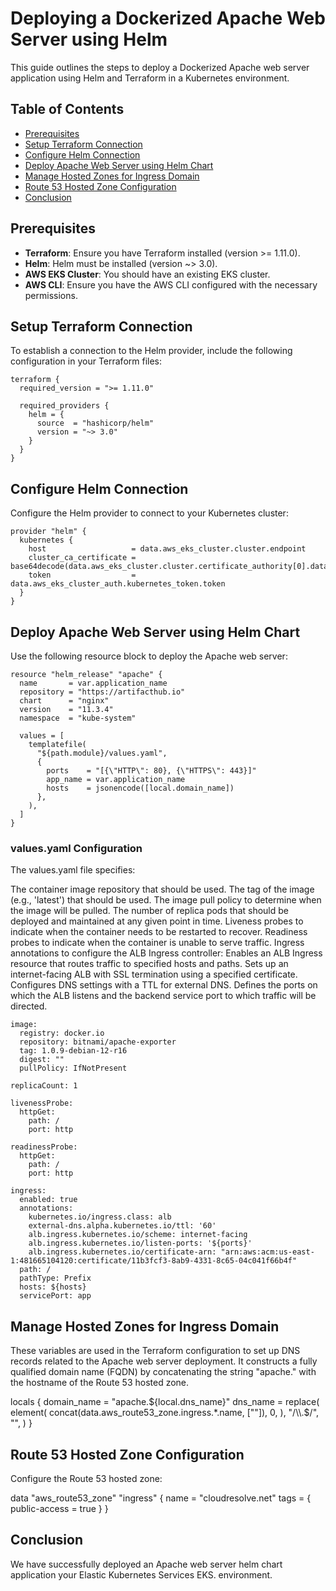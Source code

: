 # Deploying a Dockerized Apache Web Server using Helm

This guide outlines the steps to deploy a Dockerized Apache web server application using Helm and Terraform in a Kubernetes environment.

## Table of Contents
- [Prerequisites](#prerequisites)
- [Setup Terraform Connection](#setup-terraform-connection)
- [Configure Helm Connection](#configure-helm-connection)
- [Deploy Apache Web Server using Helm Chart](#deploy-apache-web-server-using-helm-chart)
- [Manage Hosted Zones for Ingress Domain](#manage-hosted-zones-for-ingress-domain)
- [Route 53 Hosted Zone Configuration](#route-53-hosted-zone-configuration)
- [Conclusion](#conclusion)

## Prerequisites

- **Terraform**: Ensure you have Terraform installed (version >= 1.11.0).
- **Helm**: Helm must be installed (version ~> 3.0).
- **AWS EKS Cluster**: You should have an existing EKS cluster.
- **AWS CLI**: Ensure you have the AWS CLI configured with the necessary permissions.

## Setup Terraform Connection

To establish a connection to the Helm provider, include the following configuration in your Terraform files:

```hcl
terraform {
  required_version = ">= 1.11.0"

  required_providers {
    helm = {
      source  = "hashicorp/helm"
      version = "~> 3.0"
    }
  }
}
```
## Configure Helm Connection
Configure the Helm provider to connect to your Kubernetes cluster:
```hcl
provider "helm" {
  kubernetes {
    host                   = data.aws_eks_cluster.cluster.endpoint
    cluster_ca_certificate = base64decode(data.aws_eks_cluster.cluster.certificate_authority[0].data)
    token                  = data.aws_eks_cluster_auth.kubernetes_token.token
  }
}
```
## Deploy Apache Web Server using Helm Chart
Use the following resource block to deploy the Apache web server:
```hcl
resource "helm_release" "apache" {
  name       = var.application_name
  repository = "https://artifacthub.io"
  chart      = "nginx"
  version    = "11.3.4"
  namespace  = "kube-system"

  values = [
    templatefile(
      "${path.module}/values.yaml",
      {
        ports    = "[{\"HTTP\": 80}, {\"HTTPS\": 443}]"
        app_name = var.application_name
        hosts    = jsonencode([local.domain_name])
      },
    ),
  ]
}
```
### values.yaml Configuration
The values.yaml file specifies:

The container image repository that should be used.
The tag of the image (e.g., 'latest') that should be used.
The image pull policy to determine when the image will be pulled.
The number of replica pods that should be deployed and maintained at any given point in time.
Liveness probes to indicate when the container needs to be restarted to recover.
Readiness probes to indicate when the container is unable to serve traffic.
Ingress annotations to configure the ALB Ingress controller:
Enables an ALB Ingress resource that routes traffic to specified hosts and paths.
Sets up an internet-facing ALB with SSL termination using a specified certificate.
Configures DNS settings with a TTL for external DNS.
Defines the ports on which the ALB listens and the backend service port to which traffic will be directed.

```hcl
image:
  registry: docker.io
  repository: bitnami/apache-exporter
  tag: 1.0.9-debian-12-r16
  digest: ""
  pullPolicy: IfNotPresent

replicaCount: 1

livenessProbe:
  httpGet:
    path: /
    port: http

readinessProbe:
  httpGet:
    path: /
    port: http

ingress:
  enabled: true
  annotations:
    kubernetes.io/ingress.class: alb
    external-dns.alpha.kubernetes.io/ttl: '60'
    alb.ingress.kubernetes.io/scheme: internet-facing
    alb.ingress.kubernetes.io/listen-ports: '${ports}'
    alb.ingress.kubernetes.io/certificate-arn: "arn:aws:acm:us-east-1:481665104120:certificate/11b3fcf3-8ab9-4331-8c65-04c041f66b4f"
  path: /
  pathType: Prefix
  hosts: ${hosts}
  servicePort: app
```
## Manage Hosted Zones for Ingress Domain
These variables are used in the Terraform configuration to set up DNS records related to the Apache web server deployment. It constructs a fully qualified domain name (FQDN) by concatenating the string "apache." with the hostname of the Route 53 hosted zone.

locals {
  domain_name = "apache.${local.dns_name}"
  dns_name    = replace(
    element(
      concat(data.aws_route53_zone.ingress.*.name, [""]),
      0,
    ),
    "/\\.$/",
    "",
  )
}
## Route 53 Hosted Zone Configuration
Configure the Route 53 hosted zone:

data "aws_route53_zone" "ingress" {
  name = "cloudresolve.net"
  tags = {
    public-access = true
  }
}
## Conclusion
We have successfully deployed an Apache web server helm chart application your Elastic Kubernetes Services EKS. environment.
